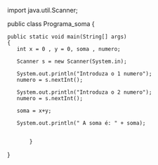 import java.util.Scanner;

public class Programa_soma {

    public static void main(String[] args) 
    {
       int x = 0 , y = 0, soma , numero;
      
       Scanner s = new Scanner(System.in);
       
       System.out.println("Introduza o 1 numero");
       numero = s.nextInt();
       
       System.out.println("Introduza o 2 numero");
       numero = s.nextInt();
             
       soma = x+y;
       
       System.out.println(" A soma é: " + soma);     
       
       
           }
    
} 

